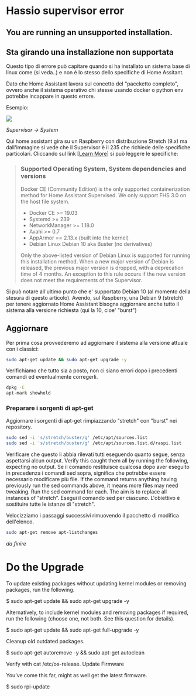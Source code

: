 # Hassio supervisor error
## You are running an unsupported installation.
## Sta girando una installazione non supportata

Questo tipo di errore può capitare quando si ha installato un sistema base di linux come (si veda..) e non è lo stesso dello specifiche di Home Assitant.

Dato che Home Assistant lavora sul concetto del "paccketto completo", ovvero anche il sistema operativo chi stesse usando docker o python env potrebbe incappare in questo errore.

Esempio:

![](https://github.com/scintik/HomeAssistant_appunti_vari/blob/master/img/Supervisor_error.png)

*Supervisor -> System*

Qui home assistant gira su un Raspberry con distribuzione Stretch (9.x) ma dall'immagine si vede che il Supervisor è il 235 che richiede delle specifiche particolari.
Cliccando sul link [[Learn More](https://github.com/home-assistant/architecture/blob/master/adr/0014-home-assistant-supervised.md)] si può leggere le specifiche:

>### Supported Operating System, System dependencies and versions
>
>Docker CE (Community Edition) is the only supported containerization method for Home Assistant Supervised. We only support FHS 3.0 on the host file system.
>
>- Docker CE >= 19.03
>- Systemd >= 239
>- NetworkManager >= 1.18.0
>- Avahi >= 0.7
>- AppArmor == 2.13.x (built into the kernel)
>- Debian Linux Debian 10 aka Buster (no derivatives)
>
>Only the above-listed version of Debian Linux is supported for running this installation method. When a new major version of Debian is released, the previous major version is dropped, with a deprecation time of 4 months. An exception to this rule occurs if the new version does not meet the requirements of the Supervisor.

Si può notare all'ultimo punto che e' supportato Debian 10 (al momento della stesura di questo articolo).
Avendo, sul Raspberry, una Debian 9 (stretch) per tenere aggiornato Home Assistant bisogna aggiornare anche tutto il sistema alla versione richiesta (qui la 10, cioe' "burst")

## Aggiornare
Per prima cosa provvederemo ad aggiornare il sistema alla versione attuale con i classici:
```bash
sudo apt-get update && sudo apt-get upgrade -y
```
Verifichiamo che tutto sia a posto, non ci siano errori dopo i precedenti comandi ed eventualmente corregerli.
```bash
dpkg -C
apt-mark showhold
```
### Preparare i sorgenti di apt-get
Aggiornare i sorgenti di apt-get rimpiazzando "stretch" con "burst" nei repository. 
```bash
sudo sed -i 's/stretch/buster/g' /etc/apt/sources.list    
sudo sed -i 's/stretch/buster/g' /etc/apt/sources.list.d/raspi.list    
```

Verificare che questo li abbia rilevati tutti eseguendo quanto segue, senza aspettarsi alcun output.
Verify this caught them all by running the following, expecting no output. 
Se il comando restituisce qualcosa dopo aver eseguito in precedenza i comandi sed sopra, significa che potrebbe essere necessario modificare più file.
If the command returns anything having previously run the sed commands above, it means more files may need tweaking. 
Run the sed command for each. The aim is to replace all instances of “stretch”.
Esegui il comando sed per ciascuno. L'obiettivo è sostituire tutte le istanze di "stretch".

Velocizziamo i passaggi successivi rimuovendo il pacchetto di modifica dell'elenco.
```bash
sudo apt-get remove apt-listchanges
```

*da finire*

# Do the Upgrade

To update existing packages without updating kernel modules or removing packages, run the following.

$ sudo apt-get update && sudo apt-get upgrade -y

Alternatively, to include kernel modules and removing packages if required, run the following (choose one, not both. See this question for details).

$ sudo apt-get update && sudo apt-get full-upgrade -y

Cleanup old outdated packages.

$ sudo apt-get autoremove -y && sudo apt-get autoclean

Verify with cat /etc/os-release.
Update Firmware

You’ve come this far, might as well get the latest firmware.

$ sudo rpi-update    

